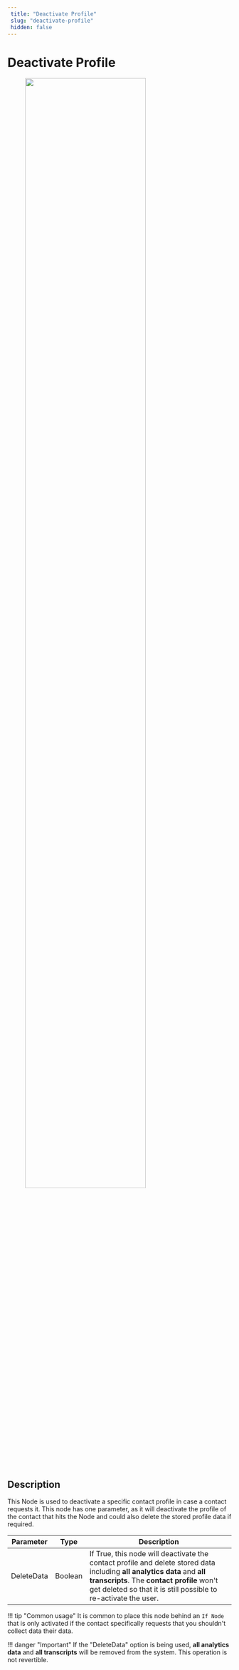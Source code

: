 ```yaml
---
 title: "Deactivate Profile" 
 slug: "deactivate-profile" 
 hidden: false 
---
```

# Deactivate Profile

<figure>
  <img class="image-center" src="{{config.site_url}}ai/nodes/images/profile/deactivate-profile.png" width="80%" />
</figure>

## Description
<div class="divider"></div>

This Node is used to deactivate a specific contact profile in case a contact requests it. This node has one parameter, as it will deactivate the profile of the contact that hits the Node and could also delete the stored profile data if required.

| Parameter  | Type    | Description                                                                                                                                                                                                                             |
|------------|---------|-----------------------------------------------------------------------------------------------------------------------------------------------------------------------------------------------------------------------------------------|
| DeleteData | Boolean | If True, this node will deactivate the contact profile and delete stored data including **all analytics data** and **all transcripts**. The **contact profile** won't get deleted so that it is still possible to re-activate the user. |

!!! tip "Common usage"
    It is common to place this node behind an ``If Node`` that is only activated if the contact specifically requests that you shouldn't collect data their data.

!!! danger "Important"
    If the "DeleteData" option is being used, **all analytics data** and **all transcripts** will be removed from the system. This operation is not revertible.